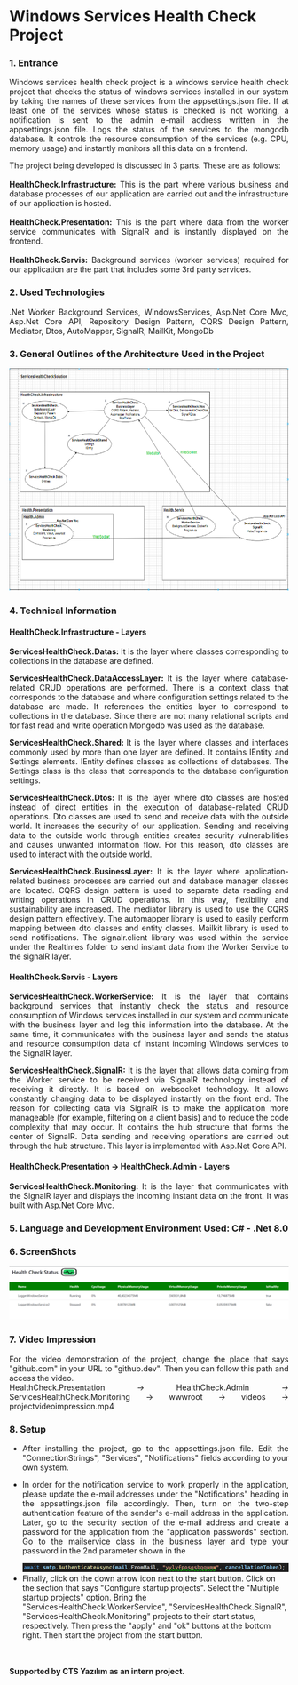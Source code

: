 <h1>Windows Services Health Check Project</h1>

<h3>1. Entrance</h3>

<p align="justify">Windows services health check project is a windows service health check project that checks the status of windows services installed in our system by taking the names of these services from the appsettings.json file. If at least one of the services whose status is checked is not working, a notification is sent to the admin e-mail address written in the appsettings.json file. Logs the status of the services to the mongodb database. It controls the resource consumption of the services (e.g. CPU, memory usage) and instantly monitors all this data on a frontend.</p>

<p align="justify">The project being developed is discussed in 3 parts. These are as follows:<br/><br>
<b>HealthCheck.Infrastructure:</b> This is the part where various business and database processes of our application are carried out and the infrastructure of our application is hosted.<br><br>
<b>HealthCheck.Presentation:</b> This is the part where data from the worker service communicates with SignalR and is instantly displayed on the frontend.<br><br>
<b>HealthCheck.Servis:</b> Background services (worker services) required for our application are the part that includes some 3rd party services.
</p>

<h3>2. Used Technologies</h3>
<p align="justify">
.Net Worker Background Services, WindowsServices, Asp.Net Core Mvc, Asp.Net Core API, Repository Design Pattern, CQRS Design Pattern, Mediator, Dtos, AutoMapper, SignalR, MailKit, MongoDb</p>

<h3>3. General Outlines of the Architecture Used in the Project</h3>

<img src="HealthCheck.Presentation/HealthCheck.Admin/ServicesHealthCheck.Monitoring/wwwroot/images/arhitecture3.1.PNG" height="400px" width="650px">

<h3>4. Technical Information</h3>
<h4>HealthCheck.Infrastructure - Layers</h4>

<p align="justify">
    <b>ServicesHealthCheck.Datas: </b> 
It is the layer where classes corresponding to collections in the database are defined.
</p>

<p align="justify">
    <b>ServicesHealthCheck.DataAccessLayer: </b> It is the layer where database-related CRUD operations are performed. There is a context class that corresponds to the database and where configuration settings related to the database are made. It references the entities layer to correspond to collections in the database. Since there are not many relational scripts and for fast read and write operation
Mongodb was used as the database.
</p>

<p align="justify">
    <b>ServicesHealthCheck.Shared: </b> It is the layer where classes and interfaces commonly used by more than one layer are defined. It contains IEntity and Settings elements. IEntity defines classes as collections of databases. The Settings class is the class that corresponds to the database configuration settings.
</p>

<p align="justify">
    <b>ServicesHealthCheck.Dtos: </b> It is the layer where dto classes are hosted instead of direct entities in the execution of database-related CRUD operations. Dto classes are used to send and receive data with the outside world. It increases the security of our application. Sending and receiving data to the outside world through entities creates security vulnerabilities and causes unwanted information flow. For this reason, dto classes are used to interact with the outside world.
</p>

<p align="justify">
    <b>ServicesHealthCheck.BusinessLayer: </b> It is the layer where application-related business processes are carried out and database manager classes are located. CQRS design pattern is used to separate data reading and writing operations in CRUD operations. In this way, flexibility and sustainability are increased. The mediator library is used to use the CQRS design pattern effectively. The automapper library is used to easily perform mapping between dto classes and entity classes. Mailkit library is used to send notifications. The signalr.client library was used within the service under the Realtimes folder to send instant data from the Worker Service to the signalR layer.
</p>

<h4>HealthCheck.Servis - Layers</h4>

<p align="justify">
<b>ServicesHealthCheck.WorkerService: </b> It is the layer that contains background services that instantly check the status and resource consumption of Windows services installed in our system and communicate with the business layer and log this information into the database. At the same time, it communicates with the business layer and sends the status and resource consumption data of instant incoming Windows services to the SignalR layer.
</p>

<p align="justify">
<b>ServicesHealthCheck.SignalR: </b> 
It is the layer that allows data coming from the Worker service to be received via SignalR technology instead of receiving it directly. It is based on websocket technology. It allows constantly changing data to be displayed instantly on the front end. The reason for collecting data via SignalR is to make the application more manageable (for example, filtering on a client basis) and to reduce the code complexity that may occur. It contains the hub structure that forms the center of SignalR. Data sending and receiving operations are carried out through the hub structure. This layer is implemented with Asp.Net Core API.
</p>

<h4>HealthCheck.Presentation -> HealthCheck.Admin - Layers</h4>

<p align="justify">
<b>ServicesHealthCheck.Monitoring: </b> 
    It is the layer that communicates with the SignalR layer and displays the incoming instant data on the front. It was built with Asp.Net Core Mvc.
</p>

<h3>5. Language and Development Environment Used: C# - .Net 8.0</h3>

<h3>6. ScreenShots</h3>

<img src="HealthCheck.Presentation/HealthCheck.Admin/ServicesHealthCheck.Monitoring/wwwroot/images/healthcheckmonitoring.PNG">

<h3>7. Video Impression</h3>
<p align="justify">
For the video demonstration of the project, change the place that says "github.com" in your URL to "github.dev". Then you can follow this path and access the video.<br>
HealthCheck.Presentation -> HealthCheck.Admin -> ServicesHealthCheck.Monitoring -> wwwroot -> videos -> projectvideoimpression.mp4
</p>

<h3>8. Setup</h3>
<ul>
    <li><p align="justify"> After installing the project, go to the appsettings.json file. Edit the "ConnectionStrings", "Services", "Notifications" fields according to your own system.</p>
    </li>
    <li><p align="justify"> In order for the notification service to work properly in the application, please update the e-mail addresses under the "Notifications" heading in the appsettings.json file accordingly. Then, turn on the two-step authentication feature of the sender's e-mail address in the application. Later, go to the security section of the e-mail address and create a password for the application from the "application passwords" section. Go to the mailservice class in the business layer and type your password in the 2nd parameter shown in the </p>
    </li>
    <img src="HealthCheck.Presentation/HealthCheck.Admin/ServicesHealthCheck.Monitoring/wwwroot/images/mailservice.PNG">
    <li> 
Finally, click on the down arrow icon next to the start button. Click on the section that says "Configure startup projects". Select the "Multiple startup projects" option. Bring the "ServicesHealthCheck.WorkerService", "ServicesHealthCheck.SignalR", "ServicesHealthCheck.Monitoring" projects to their start status, respectively. Then press the "apply" and "ok" buttons at the bottom right. Then start the project from the start button.
    </li>
</ul>
<br><br>
<footer><b>Supported by CTS Yazılım as an intern project.</b></footer>
